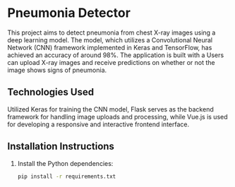# Pneumonia Detector

This project aims to detect pneumonia from chest X-ray images using a deep learning model. The model, which utilizes a Convolutional Neural Network (CNN) framework implemented in Keras and TensorFlow, has achieved an accuracy of around 98%. The application is built with a Users can upload X-ray images and receive predictions on whether or not the image shows signs of pneumonia.

## Technologies Used
Utilized Keras for training the CNN model, Flask serves as the backend framework for handling image uploads and processing, while Vue.js is used for developing a responsive and interactive frontend interface.

## Installation Instructions

1. Install the Python dependencies:
   ```bash
   pip install -r requirements.txt

